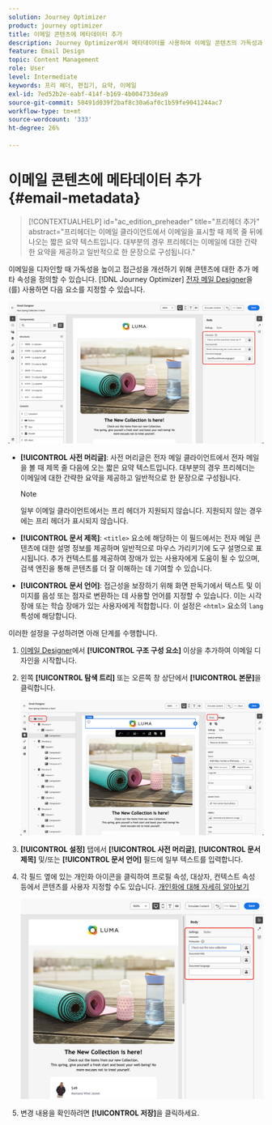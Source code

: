 ```yaml
---
solution: Journey Optimizer
product: journey optimizer
title: 이메일 콘텐츠에 메타데이터 추가
description: Journey Optimizer에서 메타데이터를 사용하여 이메일 콘텐츠의 가독성과 접근성을 개선하는 방법을 알아봅니다
feature: Email Design
topic: Content Management
role: User
level: Intermediate
keywords: 프리 헤더, 편집기, 요약, 이메일
exl-id: 7ed52b2e-eabf-414f-b169-4b004733dea9
source-git-commit: 50491d039f2baf8c30a6af0c1b59fe9041244ac7
workflow-type: tm+mt
source-wordcount: '333'
ht-degree: 26%

---
```


# 이메일 콘텐츠에 메타데이터 추가 {#email-metadata}

>[!CONTEXTUALHELP]
>id="ac_edition_preheader"
>title="프리헤더 추가"
>abstract="프리헤더는 이메일 클라이언트에서 이메일을 표시할 때 제목 줄 뒤에 나오는 짧은 요약 텍스트입니다. 대부분의 경우 프리헤더는 이메일에 대한 간략한 요약을 제공하고 일반적으로 한 문장으로 구성됩니다."

이메일을 디자인할 때 가독성을 높이고 접근성을 개선하기 위해 콘텐츠에 대한 추가 메타 속성을 정의할 수 있습니다. [!DNL Journey Optimizer] [전자 메일 Designer](get-started-email-design.md)을(를) 사용하면 다음 요소를 지정할 수 있습니다.

![](assets/email_body_settings_ex.png)

* **[!UICONTROL 사전 머리글]**: 사전 머리글은 전자 메일 클라이언트에서 전자 메일을 볼 때 제목 줄 다음에 오는 짧은 요약 텍스트입니다. 대부분의 경우 프리헤더는 이메일에 대한 간략한 요약을 제공하고 일반적으로 한 문장으로 구성됩니다.

  >[!NOTE]
  >
  >일부 이메일 클라이언트에서는 프리 헤더가 지원되지 않습니다. 지원되지 않는 경우에는 프리 헤더가 표시되지 않습니다.

* **[!UICONTROL 문서 제목]**: `<title>` 요소에 해당하는 이 필드에서는 전자 메일 콘텐츠에 대한 설명 정보를 제공하며 일반적으로 마우스 가리키기에 도구 설명으로 표시됩니다. 추가 컨텍스트를 제공하여 장애가 있는 사용자에게 도움이 될 수 있으며, 검색 엔진을 통해 콘텐츠를 더 잘 이해하는 데 기여할 수 있습니다.

* **[!UICONTROL 문서 언어]**: 접근성을 보장하기 위해 화면 판독기에서 텍스트 및 이미지를 음성 또는 점자로 변환하는 데 사용할 언어를 지정할 수 있습니다. 이는 시각 장애 또는 학습 장애가 있는 사용자에게 적합합니다. 이 설정은 `<html>` 요소의 `lang` 특성에 해당합니다.

이러한 설정을 구성하려면 아래 단계를 수행합니다.

1. [이메일 Designer](content-from-scratch.md)에서 **[!UICONTROL 구조 구성 요소]** 이상을 추가하여 이메일 디자인을 시작합니다.

1. 왼쪽 **[!UICONTROL 탐색 트리]** 또는 오른쪽 창 상단에서 **[!UICONTROL 본문]**&#x200B;을 클릭합니다.

   ![](assets/email_body.png)

1. **[!UICONTROL 설정]** 탭에서 **[!UICONTROL 사전 머리글]**, **[!UICONTROL 문서 제목]** 및/또는 **[!UICONTROL 문서 언어]** 필드에 일부 텍스트를 입력합니다.

1. 각 필드 옆에 있는 개인화 아이콘을 클릭하여 프로필 속성, 대상자, 컨텍스트 속성 등에서 콘텐츠를 사용자 지정할 수도 있습니다. [개인화에 대해 자세히 알아보기](../personalization/personalization-build-expressions.md)

   ![](assets/email_body_settings.png)

1. 변경 내용을 확인하려면 **[!UICONTROL 저장]**&#x200B;을 클릭하세요.